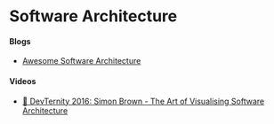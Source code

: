 # Software Architecture

#### Blogs

* [Awesome Software Architecture](https://mehdihadeli.github.io/awesome-software-architecture/)

#### Videos

* [🚀 DevTernity 2016: Simon Brown - The Art of Visualising Software Architecture](https://www.youtube.com/watch?v=zcmU-OE452k)

